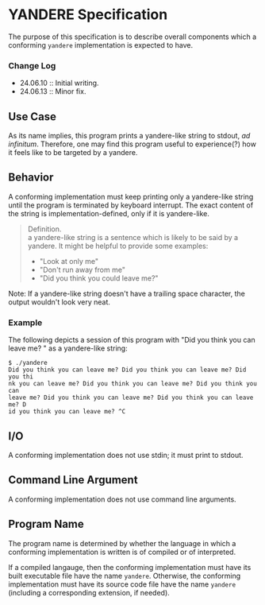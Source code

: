 # YANDERE Specification

The purpose of this specification is to describe overall components which a conforming `yandere` implementation is expected to have.

### Change Log

- 24.06.10 :: Initial writing.
- 24.06.13 :: Minor fix.

## Use Case

As its name implies, this program prints a yandere-like string to stdout, *ad infinitum*. Therefore, one may find this program useful to experience(?) how it feels like to be targeted by a yandere.

## Behavior

A conforming implementation must keep printing only a yandere-like string until the program is terminated by keyboard interrupt. The exact content of the string is implementation-defined, only if it is yandere-like.

> Definition.  
> a yandere-like string is a sentence which is likely to be said by a yandere. It might be helpful to provide some examples:
> - "Look at only me"
> - "Don't run away from me"
> - "Did you think you could leave me?"

Note: If a yandere-like string doesn't have a trailing space character, the output wouldn't look very neat.

### Example

The following depicts a session of this program with "Did you think you can leave me? " as a yandere-like string:

```
$ ./yandere
Did you think you can leave me? Did you think you can leave me? Did you thi
nk you can leave me? Did you think you can leave me? Did you think you can 
leave me? Did you think you can leave me? Did you think you can leave me? D
id you think you can leave me? ^C
```

## I/O

A conforming implementation does not use stdin; it must print to stdout.

## Command Line Argument

A conforming implementation does not use command line arguments.

## Program Name

The program name is determined by whether the language in which a conforming implementation is written is of compiled or of interpreted.

If a compiled langauge, then the conforming implementation must have its built executable file have the name `yandere`. Otherwise, the conforming implementation must have its source code file have the name `yandere` (including a corresponding extension, if needed).